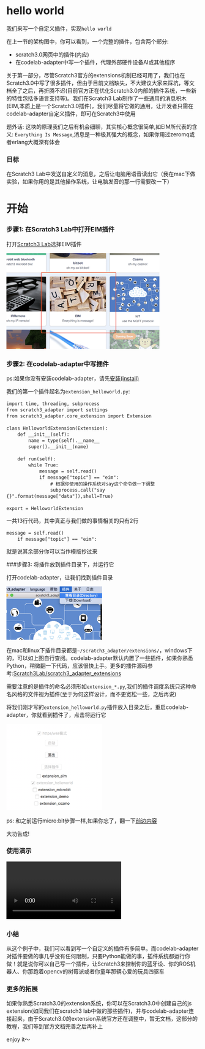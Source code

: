 # hello world
我们来写一个自定义插件，实现`hello world`

在上一节的架构图中，你可以看到，一个完整的插件，包含两个部分:

*  scratch3.0网页中的插件(内应)
*  在codelab-adapter中写一个插件，代理外部硬件设备AI或其他程序

关于第一部分，尽管Scratch3官方的extensions机制已经可用了，我们也在Scratch3.0中写了很多插件，但由于目前文档缺失，不大建议大家来踩坑，等文档全了之后，再折腾不迟(目前官方正在优化Scratch3.0内部的插件系统，一些新的特性包括多语言支持等)。我们在Scratch3 Lab制作了一些通用的消息积木(EIM,本质上是一个Scratch3.0插件)，我们尽量将它做的通用，让开发者只需在codelab-adapter自定义插件，即可在Scratch3中使用

题外话:  这块的原理我们之后有机会细聊，其实核心概念很简单,如EIM所代表的含义: `Everything Is Message`,消息是一种极其强大的概念，如果你用过zeromq或者erlang大概深有体会

### 目标
在Scratch3 Lab中发送自定义的消息，之后让电脑用语音读出它（我在mac下做实验，如果你用的是其他操作系统，让电脑发音的那一行需要改一下）

# 开始
### 步骤1: 在Scratch3 Lab中打开EIM插件
打开[Scratch3 Lab](https://scratch3.codelab.club/)选择EIM插件


<img width="400px" src="../../img/scratch3_extensions_eim.png"/>


### 步骤2: 在codelab-adapter中写插件
ps:如果你没有安装codelab-adapter，请先[安装(install)](/user_guide/install/)

我们的第一个插件起名为`extension_helloworld.py`:

```
import time, threading, subprocess
from scratch3_adapter import settings
from scratch3_adapter.core_extension import Extension

class HelloworldExtension(Extension):
    def __init__(self):
        name = type(self).__name__
        super().__init__(name)

    def run(self):
        while True:
            message = self.read()
            if message["topic"] == "eim":
                # 根据你使用的操作系统对say这个命令做一下调整
                subprocess.call("say {}".format(message["data"]),shell=True)

export = HelloworldExtension
```

一共13行代码，其中真正与我们做的事情相关的只有2行

```
message = self.read()
    if message["topic"] == "eim":
```

就是说其余部分你可以当作模版抄过来

###步骤3: 将插件放到插件目录下，并运行它

打开codelab-adapter，让我们找到插件目录

<img width="250px" src="../../img/scratch3_adapter_log_dir.png"/>

在mac和linux下插件目录都是`~/scratch3_adapter/extensions/`，windows下的，可以如上图自行查阅。codelab-adapter默认内置了一些插件，如果你熟悉Python，稍微翻一下代码，应该很快上手。更多的插件源码参考:[Scratch3Lab/scratch3_adapter_extensions](https://github.com/Scratch3Lab/scratch3_adapter_extensions)

需要注意的是插件的命名必须形如`extension_*.py`,我们的插件调度系统只这种命名风格的文件视为插件(至于为何这样设计，而不更宽松一些，之后再说)

将我们刚才写的`extension_helloworld.py`插件放入目录之后，重启codelab-adapter，你就看到插件了，点击将运行它

<img width="250px" src="../../img/run_helloworld.png"/>


ps: 和之前运行micro:bit步骤一样,如果你忘了，翻一下[前边内容](/user_guide/usage/#2-scratch3_adapter)

大功告成!

### 使用演示

<video src="../../img/eim_helloworld.mp4" controls="controls"></video>


### 小结
从这个例子中，我们可以看到写一个自定义的插件有多简单。而codelab-adapter对插件要做的事几乎没有任何限制，只要Python能做的事，插件系统都运行你做！就是说你可以自己写一个插件，让Scratch3来控制你的蓝牙设、你的ROS机器人、你那跑着opencv的树莓派或者你童年那辆心爱的玩具四驱车

### 更多的拓展
如果你熟悉Scratch3.0的extension系统，你可以在Scratch3.0中创建自己的js extension(如同我们在scratch3 lab中做的那些插件)，并与codelab-adapter连接起来，由于Scratch3.0的extension系统官方还在调整中，暂无文档，这部分的教程，我们等到官方文档完善之后再补上


enjoy it～
